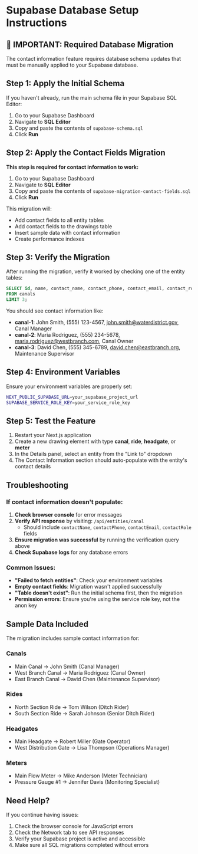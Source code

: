 # Supabase Database Setup Instructions

## 🚨 IMPORTANT: Required Database Migration

The contact information feature requires database schema updates that must be
manually applied to your Supabase database.

## Step 1: Apply the Initial Schema

If you haven't already, run the main schema file in your Supabase SQL Editor:

1. Go to your Supabase Dashboard
2. Navigate to **SQL Editor**
3. Copy and paste the contents of `supabase-schema.sql`
4. Click **Run**

## Step 2: Apply the Contact Fields Migration

**This step is required for contact information to work:**

1. Go to your Supabase Dashboard
2. Navigate to **SQL Editor**
3. Copy and paste the contents of `supabase-migration-contact-fields.sql`
4. Click **Run**

This migration will:

- Add contact fields to all entity tables
- Add contact fields to the drawings table
- Insert sample data with contact information
- Create performance indexes

## Step 3: Verify the Migration

After running the migration, verify it worked by checking one of the entity
tables:

```sql
SELECT id, name, contact_name, contact_phone, contact_email, contact_role 
FROM canals 
LIMIT 3;
```

You should see contact information like:

- **canal-1**: John Smith, (555) 123-4567, john.smith@waterdistrict.gov, Canal
  Manager
- **canal-2**: Maria Rodriguez, (555) 234-5678, maria.rodriguez@westbranch.com,
  Canal Owner
- **canal-3**: David Chen, (555) 345-6789, david.chen@eastbranch.org,
  Maintenance Supervisor

## Step 4: Environment Variables

Ensure your environment variables are properly set:

```bash
NEXT_PUBLIC_SUPABASE_URL=your_supabase_project_url
SUPABASE_SERVICE_ROLE_KEY=your_service_role_key
```

## Step 5: Test the Feature

1. Restart your Next.js application
2. Create a new drawing element with type **canal**, **ride**, **headgate**, or
   **meter**
3. In the Details panel, select an entity from the "Link to" dropdown
4. The Contact Information section should auto-populate with the entity's
   contact details

## Troubleshooting

### If contact information doesn't populate:

1. **Check browser console** for error messages
2. **Verify API response** by visiting: `/api/entities/canal`
   - Should include `contactName`, `contactPhone`, `contactEmail`, `contactRole`
     fields
3. **Ensure migration was successful** by running the verification query above
4. **Check Supabase logs** for any database errors

### Common Issues:

- **"Failed to fetch entities"**: Check your environment variables
- **Empty contact fields**: Migration wasn't applied successfully
- **"Table doesn't exist"**: Run the initial schema first, then the migration
- **Permission errors**: Ensure you're using the service role key, not the anon
  key

## Sample Data Included

The migration includes sample contact information for:

### Canals

- Main Canal → John Smith (Canal Manager)
- West Branch Canal → Maria Rodriguez (Canal Owner)
- East Branch Canal → David Chen (Maintenance Supervisor)

### Rides

- North Section Ride → Tom Wilson (Ditch Rider)
- South Section Ride → Sarah Johnson (Senior Ditch Rider)

### Headgates

- Main Headgate → Robert Miller (Gate Operator)
- West Distribution Gate → Lisa Thompson (Operations Manager)

### Meters

- Main Flow Meter → Mike Anderson (Meter Technician)
- Pressure Gauge #1 → Jennifer Davis (Monitoring Specialist)

## Need Help?

If you continue having issues:

1. Check the browser console for JavaScript errors
2. Check the Network tab to see API responses
3. Verify your Supabase project is active and accessible
4. Make sure all SQL migrations completed without errors
